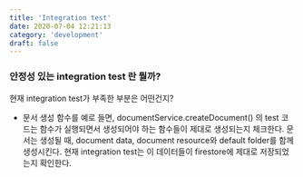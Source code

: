 ```yaml
---
title: 'Integration test'
date: 2020-07-04 12:21:13
category: 'development'
draft: false
---
```


### 안정성 있는 integration test 란 뭘까?

현재 integration test가 부족한 부분은 어떤건지?

- 문서 생성 함수를 예로 들면, documentService.createDocument() 의 test 코드는 함수가 실행되면서 생성되어야 하는 함수들이 제대로 생성되는지 체크한다.
  문서는 생성될 때, document data, document resource와 default folder를 함께 생성시킨다. 현재 integration test는 이 데이터들이 firestore에 제대로 저장되었는지 확인한다.
